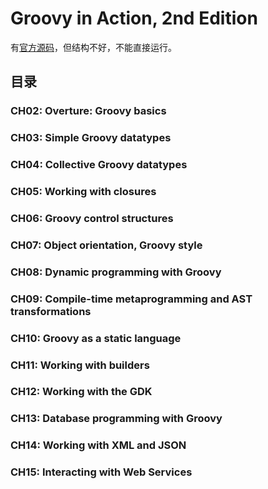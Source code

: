 # Groovy in Action, 2nd Edition

有[官方源码][1]，但结构不好，不能直接运行。

## 目录
### CH02: Overture: Groovy basics
### CH03: Simple Groovy datatypes
### CH04: Collective Groovy datatypes
### CH05: Working with closures
### CH06: Groovy control structures
### CH07: Object orientation, Groovy style
### CH08: Dynamic programming with Groovy
### CH09: Compile-time metaprogramming and AST transformations
### CH10: Groovy as a static language
### CH11: Working with builders
### CH12: Working with the GDK
### CH13: Database programming with Groovy
### CH14: Working with XML and JSON
### CH15: Interacting with Web Services
### 
### 

[1]: https://github.com/Dierk/GroovyInAction
